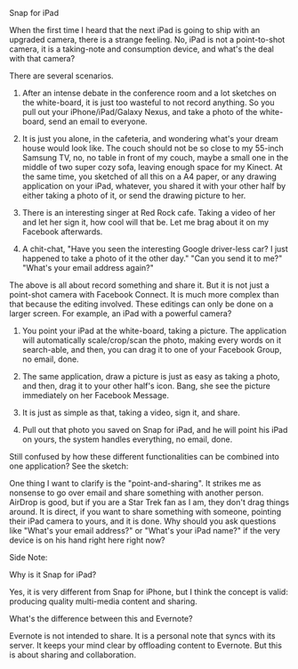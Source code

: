 Snap for iPad

When the first time I heard that the next iPad is going to ship with an upgraded camera, there is a strange feeling. No, iPad is not a point-to-shot camera, it is a taking-note and consumption device, and what's the deal with that camera?

There are several scenarios.

1. After an intense debate in the conference room and a lot sketches on the white-board, it is just too wasteful to not record anything. So you pull out your iPhone/iPad/Galaxy Nexus, and take a photo of the white-board, send an email to everyone.

2. It is just you alone, in the cafeteria, and wondering what's your dream house would look like. The couch should not be so close to my 55-inch Samsung TV, no, no table in front of my couch, maybe a small one in the middle of two super cozy sofa, leaving enough space for my Kinect. At the same time, you sketched of all this on a A4 paper, or any drawing application on your iPad, whatever, you shared it with your other half by either taking a photo of it, or send the drawing picture to her.

3. There is an interesting singer at Red Rock cafe. Taking a video of her and let her sign it, how cool will that be. Let me brag about it on my Facebook afterwards.

4. A chit-chat, "Have you seen the interesting Google driver-less car? I just happened to take a photo of it the other day." "Can you send it to me?" "What's your email address again?"

The above is all about record something and share it. But it is not just a point-shot camera with Facebook Connect. It is much more complex than that because the editing involved. These editings can only be done on a larger screen. For example, an iPad with a powerful camera?

1. You point your iPad at the white-board, taking a picture. The application will automatically scale/crop/scan the photo, making every words on it search-able, and then, you can drag it to one of your Facebook Group, no email, done.

2. The same application, draw a picture is just as easy as taking a photo, and then, drag it to your other half's icon. Bang, she see the picture immediately on her Facebook Message.

3. It is just as simple as that, taking a video, sign it, and share.

4. Pull out that photo you saved on Snap for iPad, and he will point his iPad on yours, the system handles everything, no email, done.

Still confused by how these different functionalities can be combined into one application? See the sketch:


One thing I want to clarify is the "point-and-sharing". It strikes me as nonsense to go over email and share something with another person. AirDrop is good, but if you are a Star Trek fan as I am, they don't drag things around. It is direct, if you want to share something with someone, pointing their iPad camera to yours, and it is done. Why should you ask questions like "What's your email address?" or "What's your iPad name?" if the very device is on his hand right here right now?

Side Note:

Why is it Snap for iPad?

Yes, it is very different from Snap for iPhone, but I think the concept is valid: producing quality multi-media content and sharing.

What's the difference between this and Evernote?

Evernote is not intended to share. It is a personal note that syncs with its server. It keeps your mind clear by offloading content to Evernote. But this is about sharing and collaboration.